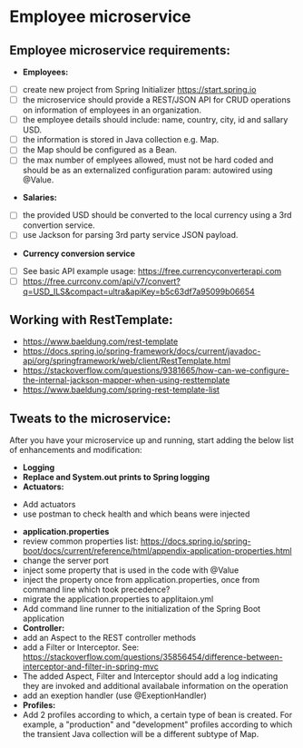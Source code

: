 # Employee microservice

## Employee microservice requirements:

* __Employees:__
- 	[ ] create new project from Spring Initializer <https://start.spring.io>
- [ ] the microservice should provide a REST/JSON API for CRUD operations on
	information of employees in an organization.
- [ ] the employee details should include: name, country, city, id and sallary 
	USD.
- [ ] the information is stored in Java collection e.g. Map.
- [ ] the Map should be configured as a Bean.
- [ ] the max number of emplyees allowed, must not be hard coded and should be
	as an externalized configuration param: autowired using @Value.
* __Salaries:__
- [ ] the provided USD should be converted to the local currency using a 3rd
	convertion service.
- [ ] use Jackson for parsing 3rd party service JSON payload.
* __Currency conversion service__
- [ ] See basic API example usage: <https://free.currencyconverterapi.com>
- [ ] <https://free.currconv.com/api/v7/convert?q=USD_ILS&compact=ultra&apiKey=b5c63df7a95099b06654> 

## Working with RestTemplate:
* <https://www.baeldung.com/rest-template> 
* <https://docs.spring.io/spring-framework/docs/current/javadoc-api/org/springframework/web/client/RestTemplate.html> 
* <https://stackoverflow.com/questions/9381665/how-can-we-configure-the-internal-jackson-mapper-when-using-resttemplate> 
* <https://www.baeldung.com/spring-rest-template-list> 
	
## Tweats to the microservice:
After you have your microservice up and running, start adding the below list of enhancements and modification:
	
* __Logging__
* __Replace and System.out prints to Spring logging__
* __Actuators:__
+ Add actuators
+ use postman to check health and which beans were injected
* __application.properties__
 * review common properties list: 
 	<https://docs.spring.io/spring-boot/docs/current/reference/html/appendix-application-properties.html>
 * change the server port
 * inject some property that is used in the code with @Value
 * inject the property once from application.properties, once from command line
	which took precedence?
 * migrate the application.properties to applitaion.yml
 * Add command line runner to the initialization of the Spring Boot application
* __Controller:__
 * add an Aspect to the REST controller methods
 * add a Filter or Interceptor. See:
	<https://stackoverflow.com/questions/35856454/difference-between-interceptor-and-filter-in-spring-mvc>
 * The added Aspect, Filter and Interceptor should add a log indicating they are invoked and 
	additional availabale information on the operation
 * add an exeption handler (use @ExeptionHandler)
* __Profiles:__
 * Add 2 profiles according to which, a certain type of bean is created. For
	example, a "production" and "development" profiles according to which the
	transient Java collection will be a different subtype of Map.
